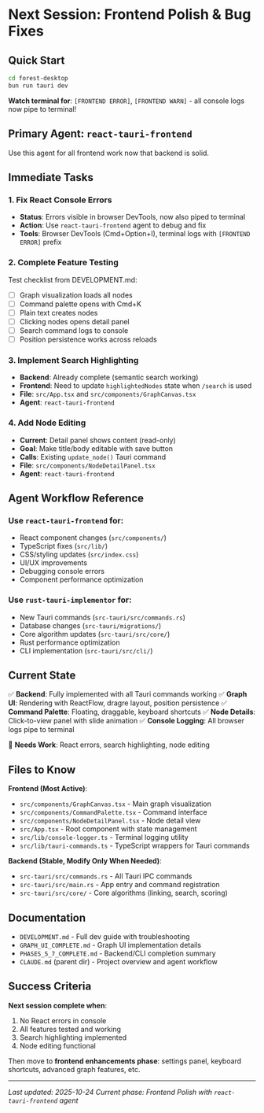 # Next Session: Frontend Polish & Bug Fixes

## Quick Start

```bash
cd forest-desktop
bun run tauri dev
```

**Watch terminal for**: `[FRONTEND ERROR]`, `[FRONTEND WARN]` - all console logs now pipe to terminal!

## Primary Agent: `react-tauri-frontend`

Use this agent for all frontend work now that backend is solid.

## Immediate Tasks

### 1. Fix React Console Errors
- **Status**: Errors visible in browser DevTools, now also piped to terminal
- **Action**: Use `react-tauri-frontend` agent to debug and fix
- **Tools**: Browser DevTools (Cmd+Option+I), terminal logs with `[FRONTEND ERROR]` prefix

### 2. Complete Feature Testing
Test checklist from DEVELOPMENT.md:
- [ ] Graph visualization loads all nodes
- [ ] Command palette opens with Cmd+K
- [ ] Plain text creates nodes
- [ ] Clicking nodes opens detail panel
- [ ] Search command logs to console
- [ ] Position persistence works across reloads

### 3. Implement Search Highlighting
- **Backend**: Already complete (semantic search working)
- **Frontend**: Need to update `highlightedNodes` state when `/search` is used
- **File**: `src/App.tsx` and `src/components/GraphCanvas.tsx`
- **Agent**: `react-tauri-frontend`

### 4. Add Node Editing
- **Current**: Detail panel shows content (read-only)
- **Goal**: Make title/body editable with save button
- **Calls**: Existing `update_node()` Tauri command
- **File**: `src/components/NodeDetailPanel.tsx`
- **Agent**: `react-tauri-frontend`

## Agent Workflow Reference

### Use `react-tauri-frontend` for:
- React component changes (`src/components/`)
- TypeScript fixes (`src/lib/`)
- CSS/styling updates (`src/index.css`)
- UI/UX improvements
- Debugging console errors
- Component performance optimization

### Use `rust-tauri-implementor` for:
- New Tauri commands (`src-tauri/src/commands.rs`)
- Database changes (`src-tauri/migrations/`)
- Core algorithm updates (`src-tauri/src/core/`)
- Rust performance optimization
- CLI implementation (`src-tauri/src/cli/`)

## Current State

✅ **Backend**: Fully implemented with all Tauri commands working
✅ **Graph UI**: Rendering with ReactFlow, dragre layout, position persistence
✅ **Command Palette**: Floating, draggable, keyboard shortcuts
✅ **Node Details**: Click-to-view panel with slide animation
✅ **Console Logging**: All browser logs pipe to terminal

🚧 **Needs Work**: React errors, search highlighting, node editing

## Files to Know

**Frontend (Most Active)**:
- `src/components/GraphCanvas.tsx` - Main graph visualization
- `src/components/CommandPalette.tsx` - Command interface
- `src/components/NodeDetailPanel.tsx` - Node detail view
- `src/App.tsx` - Root component with state management
- `src/lib/console-logger.ts` - Terminal logging utility
- `src/lib/tauri-commands.ts` - TypeScript wrappers for Tauri commands

**Backend (Stable, Modify Only When Needed)**:
- `src-tauri/src/commands.rs` - All Tauri IPC commands
- `src-tauri/src/main.rs` - App entry and command registration
- `src-tauri/src/core/` - Core algorithms (linking, search, scoring)

## Documentation

- `DEVELOPMENT.md` - Full dev guide with troubleshooting
- `GRAPH_UI_COMPLETE.md` - Graph UI implementation details
- `PHASES_5_7_COMPLETE.md` - Backend/CLI completion summary
- `CLAUDE.md` (parent dir) - Project overview and agent workflow

## Success Criteria

**Next session complete when**:
1. No React errors in console
2. All features tested and working
3. Search highlighting implemented
4. Node editing functional

Then move to **frontend enhancements phase**: settings panel, keyboard shortcuts, advanced graph features, etc.

---

*Last updated: 2025-10-24*
*Current phase: Frontend Polish with `react-tauri-frontend` agent*

